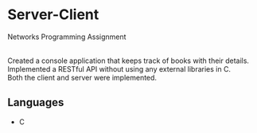 # Server-Client
Networks Programming Assignment<br /><br />

Created a console application that keeps track of books with their details.<br />
Implemented a RESTful API without using any external libraries in C.<br />
Both the client and server were implemented.


## Languages
- C
